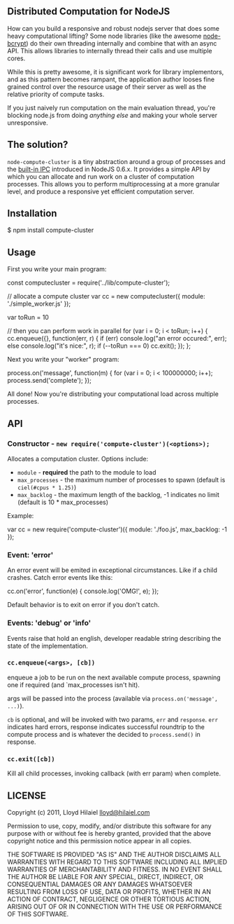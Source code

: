 ## Distributed Computation for NodeJS

How can you build a responsive and robust nodejs server that does some heavy
computational lifting?  Some node libraries (like the awesome [node-bcrypt][])
do their own threading internally and combine that with an async API.  This
allows libraries to internally thread their calls and use multiple cores.

  [node-bcrypt]: https://github.com/ncb000gt/node.bcrypt.js

While this is pretty awesome, it is significant work for library implementors,
and as this pattern becomes rampant, the application author looses fine grained
control over the resource usage of their server as well as the relative priority
of compute tasks.

If you just naively run computation on the main evaluation thread, you're blocking
node.js from doing *anything else* and making your whole server unresponsive.

## The solution?

`node-compute-cluster` is a tiny abstraction around a group of
processes and the [built-in IPC][] introduced in NodeJS 0.6.x.  It provides a simple
API by which you can allocate and run work on a cluster of computation processes.
This allows you to perform multiprocessing at a more granular level, and produce
a responsive yet efficient computation server.

 [built-in IPC]: http://nodejs.org/docs/v0.6.3/api/all.html#child_process.fork

## Installation

  $ npm install compute-cluster

## Usage

First you write your main program:

  const computecluster = require('../lib/compute-cluster');
  
  // allocate a compute cluster
  var cc = new computecluster({
    module: './simple_worker.js'
  });
  
  var toRun = 10
  
  // then you can perform work in parallel
  for (var i = 0; i < toRun; i++) {
    cc.enqueue({}, function(err, r) {
      if (err) console.log("an error occured:", err);
      else console.log("it's nice:", r);
      if (--toRun === 0) cc.exit();
    });
  };

Next you write your "worker" program:

  process.on('message', function(m) {
    for (var i = 0; i < 100000000; i++);
    process.send('complete');
  });

All done!  Now you're distributing your computational load across multiple processes.

## API

### Constructor - `new require('compute-cluster')(<options>);`

Allocates a computation cluster.  Options include:

  * `module` - **required** the path to the module to load
  * `max_processes` - the maximum number of processes to spawn (default is `ciel(#cpus * 1.25)`)
  * `max_backlog` - the maximum length of the backlog, -1 indicates no limit (default is 10 * max_processes)

Example:

  var cc = new require('compute-cluster')({
      module: './foo.js',
      max_backlog: -1
  });

### Event: 'error'

An error event will be emited in exceptional circumstances.  Like if a child crashes.
Catch error events like this:

  cc.on('error', function(e) { console.log('OMG!', e); });

Default behavior is to exit on error if you don't catch.

### Events: 'debug' or 'info'

Events raise that hold an english, developer readable string describing
the state of the implementation.

### `cc.enqueue(<args>, [cb])`

enqueue a job to be run on the next available compute process, spawning one
if required (and `max_processes isn't hit).

args will be passed into the process (available via `process.on('message', ...)`).

`cb` is optional, and will be invoked with two params, `err` and `response`.
`err` indicates hard errors, response indicates successful roundtrip to the
compute process and is whatever the decided to `process.send()` in response. 

### `cc.exit([cb])`

Kill all child processes, invoking callback (with err param) when complete.

## LICENSE

Copyright (c) 2011, Lloyd Hilaiel <lloyd@hilaiel.com>

Permission to use, copy, modify, and/or distribute this software for any
purpose with or without fee is hereby granted, provided that the above
copyright notice and this permission notice appear in all copies.

THE SOFTWARE IS PROVIDED "AS IS" AND THE AUTHOR DISCLAIMS ALL WARRANTIES
WITH REGARD TO THIS SOFTWARE INCLUDING ALL IMPLIED WARRANTIES OF
MERCHANTABILITY AND FITNESS. IN NO EVENT SHALL THE AUTHOR BE LIABLE FOR
ANY SPECIAL, DIRECT, INDIRECT, OR CONSEQUENTIAL DAMAGES OR ANY DAMAGES
WHATSOEVER RESULTING FROM LOSS OF USE, DATA OR PROFITS, WHETHER IN AN
ACTION OF CONTRACT, NEGLIGENCE OR OTHER TORTIOUS ACTION, ARISING OUT OF
OR IN CONNECTION WITH THE USE OR PERFORMANCE OF THIS SOFTWARE.
